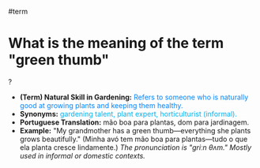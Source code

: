#term

# What is the meaning of the term "green thumb"
?
* **(Term) Natural Skill in Gardening:** <span style="color:rgb(0, 132, 255)">Refers to someone who is naturally good at growing plants and keeping them healthy.</span>
* **Synonyms:** <span style="color:rgb(0, 176, 240)">gardening talent, plant expert, horticulturist (informal).</span>
* **Portuguese Translation:** <span style="color:rgb(0, 176, 80)\">mão boa para plantas, dom para jardinagem.</span>
* **Example:** <span style="color:rgb(255, 255, 0)\">"My grandmother has a green thumb—everything she plants grows beautifully." (Minha avó tem mão boa para plantas—tudo o que ela planta cresce lindamente.)</span>
*The pronunciation is \"ɡriːn θʌm.\" Mostly used in informal or domestic contexts.*
<!--SR:!2025-07-12,3,250-->
